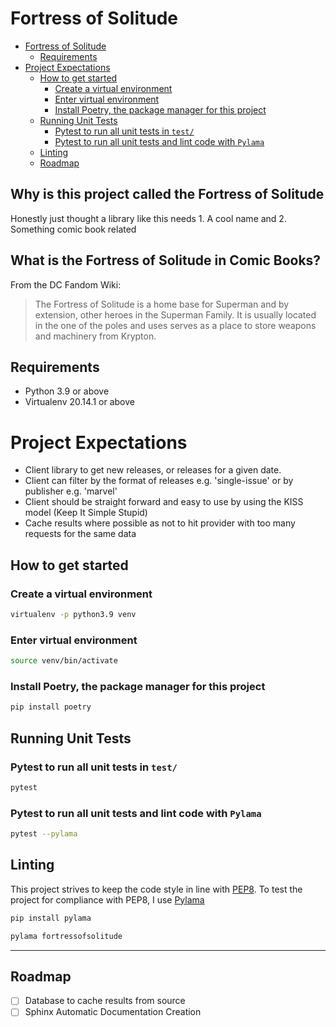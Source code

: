 # Fortress of Solitude

<!-- TOC -->
* [Fortress of Solitude](#fortress-of-solitude)
  * [Requirements](#requirements)
* [Project Expectations](#project-expectations)
  * [How to get started](#how-to-get-started)
    * [Create a virtual environment](#create-a-virtual-environment)
    * [Enter virtual environment](#enter-virtual-environment)
    * [Install Poetry, the package manager for this project](#install-poetry-the-package-manager-for-this-project)
  * [Running Unit Tests](#running-unit-tests)
    * [Pytest to run all unit tests in `test/`](#pytest-to-run-all-unit-tests-in-test)
    * [Pytest to run all unit tests and lint code with `Pylama`](#pytest-to-run-all-unit-tests-and-lint-code-with-pylama)
  * [Linting](#linting)
  * [Roadmap](#roadmap)
<!-- TOC -->
## Why is this project called the Fortress of Solitude
Honestly just thought a library like this needs 1. A cool name and 2. Something comic book related

## What is the Fortress of Solitude in Comic Books? 
From the DC Fandom Wiki: 
> The Fortress of Solitude is a home base for Superman and by extension, other heroes in the Superman Family. It is usually located in the one of the poles and uses serves as a place to store weapons and machinery from Krypton.
## Requirements
- Python 3.9 or above
- Virtualenv 20.14.1 or above

# Project Expectations
- Client library to get new releases, or releases for a given date. 
- Client can filter by the format of releases e.g. 'single-issue' or by publisher e.g. 'marvel'
- Client should be straight forward and easy to use by using the KISS model (Keep It Simple Stupid)
- Cache results where possible as not to hit provider with too many requests for the same data

## How to get started
### Create a virtual environment
```bash
virtualenv -p python3.9 venv
```

### Enter virtual environment
```bash
source venv/bin/activate
```

### Install Poetry, the package manager for this project
```bash
pip install poetry
```

## Running Unit Tests
### Pytest to run all unit tests in `test/`
```bash
pytest
```

### Pytest to run all unit tests and lint code with `Pylama`
```bash
pytest --pylama
```

## Linting
This project strives to keep the code style in line with [PEP8](https://peps.python.org/pep-0008/).
To test the project for compliance with PEP8, I use [Pylama](https://github.com/klen/pylama)
```bash
pip install pylama
```
```bash
pylama fortressofsolitude
```
***
## Roadmap
- [ ] Database to cache results from source
- [ ] Sphinx Automatic Documentation Creation